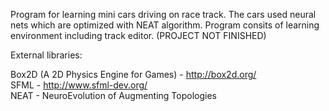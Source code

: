 Program for learning mini cars driving on race track. The cars used neural nets which are optimized with NEAT algorithm. Program consits of learning environment including track editor. (PROJECT NOT FINISHED)

External libraries: 

Box2D (A 2D Physics Engine for Games) - http://box2d.org/ <br/>
SFML - http://www.sfml-dev.org/ <br/>
NEAT - NeuroEvolution of Augmenting Topologies <br/>
